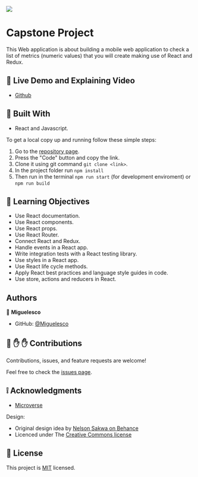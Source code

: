 ![](https://img.shields.io/badge/Microverse-blueviolet)

# Capstone Project

This Web application is about building a mobile web application to check a list of metrics (numeric values) that you will create making use of React and Redux.

<!-- - ![screenshot](./src/resources/1.png)  
- ![screenshot](./src/resources/2.png)  -->

## :red_circle: Live Demo and Explaining Video

- [Github](https://miguelesco.github.io/capstone-m3/#/) 


## :hammer: Built With

- React and Javascript.

To get a local copy up and running follow these simple steps:

1. Go to the [repository page](https://github.com/miguelesco/capstone-m3/).
2. Press the "Code" button and copy the link.
3. Clone it using git command `git clone <link>`.
4. In the project folder run `npm install`
5. Then run in the terminal `npm run start` (for development enviroment) or `npm run build`

## :blue_book: Learning Objectives

- Use React documentation.
- Use React components.
- Use React props.
- Use React Router.
- Connect React and Redux.
- Handle events in a React app.
- Write integration tests with a React testing library.
- Use styles in a React app.
- Use React life cycle methods.
- Apply React best practices and language style guides in code.
- Use store, actions and reducers in React.

## Authors

👤 **Miguelesco**

- GitHub: [@Miguelesco](https://github.com/miguelesco)

## 🤝 :raised_hand: :raised_hand: Contributions

Contributions, issues, and feature requests are welcome!

Feel free to check the [issues page](https://github.com/miguelesco/capstone-m3/issues).

## :grey_exclamation: Acknowledgments

- [Microverse](https://www.microverse.org/)

Design:
 - Original design idea by [Nelson Sakwa on Behance](https://www.behance.net/sakwadesignstudio)
 - Licenced under The [Creative Commons license](https://creativecommons.org/licenses/by-nc/4.0/)

## 📝 License

This project is [MIT](LICENSE) licensed.
